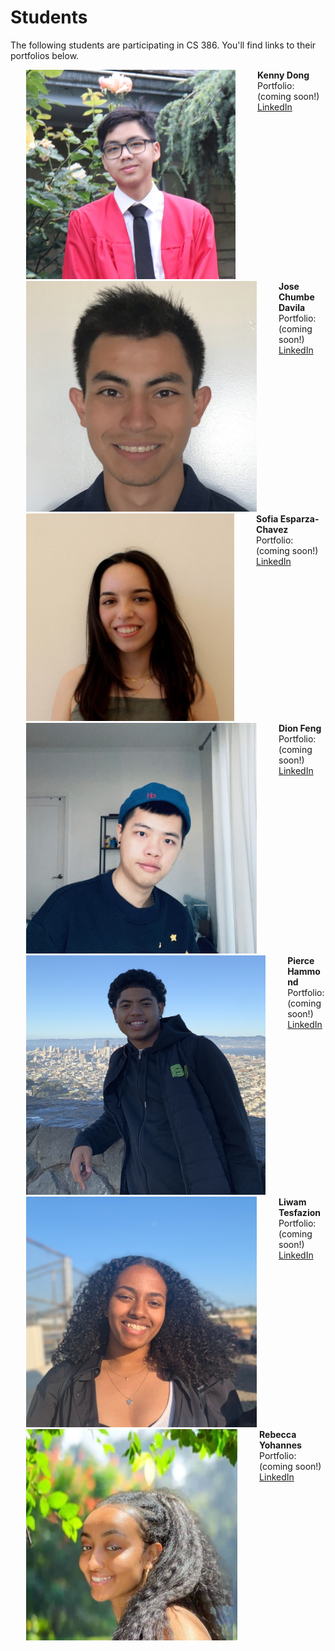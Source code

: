 # Students

The following students are participating in CS 386. You'll find links to their portfolios below.

<div style="max-width: 600px; margin-left: 5%">

  <!-- Begin Student -->
  <div class="box">
    <div class="columns is-mobile is-variable is-1">
      <div class="column is-narrow">
        <div class="image is-128x128">
          <img class="is-rounded" src="../images/dong.jpg" />
        </div>
      </div>
      <div class="column" style="margin-left: 1em">
        <strong>Kenny Dong</strong><br/>
        Portfolio: (coming soon!)<br/>
        <a href="https://www.linkedin.com/in/dongkenny/">LinkedIn</a>
      </div>
    </div>
  </div>
  <!-- End Student -->

  <!-- Begin Student -->
  <div class="box">
    <div class="columns is-mobile is-variable is-1">
      <div class="column is-narrow">
        <div class="image is-128x128">
          <img class="is-rounded" src="../images/chumbe.jpg" />
        </div>
      </div>
      <div class="column" style="margin-left: 1em">
        <strong>Jose Chumbe Davila</strong><br/>
        Portfolio: (coming soon!)<br/>
        <a href="https://www.linkedin.com/in/josechumbedavila/">LinkedIn</a>
      </div>
    </div>
  </div>
  <!-- End Student -->

  <!-- Begin Student -->
  <div class="box">
    <div class="columns is-mobile is-variable is-1">
      <div class="column is-narrow">
        <div class="image is-128x128">
          <img class="is-rounded" src="../images/esparza-chavez.jpg" />
        </div>
      </div>
      <div class="column" style="margin-left: 1em">
        <strong>Sofia Esparza-Chavez</strong><br/>
        Portfolio: (coming soon!)<br/>
        <a href="https://www.linkedin.com/in/sof%C3%ADa-esparza-chávez/">LinkedIn</a>
      </div>
    </div>
  </div>
  <!-- End Student -->

  <!-- Begin Student -->
  <div class="box">
    <div class="columns is-mobile is-variable is-1">
      <div class="column is-narrow">
        <div class="image is-128x128">
          <img class="is-rounded" src="../images/feng.jpg" />
        </div>
      </div>
      <div class="column" style="margin-left: 1em">
        <strong>Dion Feng</strong><br/>
        Portfolio: (coming soon!)<br/>
        <a href="https://www.linkedin.com/in/dionfeng12/">LinkedIn</a>
      </div>
    </div>
  </div>
  <!-- End Student -->

  <!-- Begin Student -->
  <div class="box">
    <div class="columns is-mobile is-variable is-1">
      <div class="column is-narrow">
        <div class="image is-128x128">
          <img class="is-rounded" src="../images/hammond.jpg" />
        </div>
      </div>
      <div class="column" style="margin-left: 1em">
        <strong>Pierce Hammond</strong><br/>
        Portfolio: (coming soon!)<br/>
        <a href="https://www.linkedin.com/in/pdhammond/">LinkedIn</a>
      </div>
    </div>
  </div>
  <!-- End Student -->

  <!-- Begin Student -->
  <div class="box">
    <div class="columns is-mobile is-variable is-1">
      <div class="column is-narrow">
        <div class="image is-128x128">
          <img class="is-rounded" src="../images/tesfazion.jpg" />
        </div>
      </div>
      <div class="column" style="margin-left: 1em">
        <strong>Liwam Tesfazion</strong><br/>
        Portfolio: (coming soon!)<br/>
        <a href="https://www.linkedin.com/in/liwamtesfazion/">LinkedIn</a>
      </div>
    </div>
  </div>
  <!-- End Student -->

  <!-- Begin Student -->
  <div class="box">
    <div class="columns is-mobile is-variable is-1">
      <div class="column is-narrow">
        <div class="image is-128x128">
          <img class="is-rounded" src="../images/yohannes.jpg" />
        </div>
      </div>
      <div class="column" style="margin-left: 1em">
        <strong>Rebecca Yohannes</strong><br/>
        Portfolio: (coming soon!)<br/>
        <a href="https://www.linkedin.com/in/rebeccayoh650/">LinkedIn</a>
      </div>
    </div>
  </div>
  <!-- End Student -->

</div>
